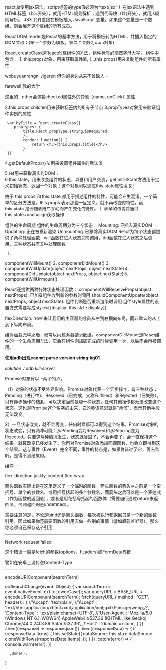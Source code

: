 react.js使用jsx语法，script标签的type值必须为“text/jsx“！ 在jsx语法中遇到HTML标签（以<开头），就用HTML规则解析；遇到代码块（以{开头），就用js规则解析。 JSX 允许直接在模板插入 JavaScript 变量。如果这个变量是一个数组，则会展开这个数组的所有成员。

  ReactDOM.render是React的基本方法，用于将模板转为HTML，并插入指定的DOM节点：(第一个参数为模板，第二个参数为dom对象)

   React.createClass是React创建组件的方法，组件标签必须首字母大写， 组件中包含：     1. this.props对象，用来获取属性值, {…this.props}用来复制组件的所有属性

   wobuyuanrangni yigeren 但你的身边从来不曾缺人···

   farewell  我的大学

这里的...other会包含checked属性外的其他（name, onClick）属性

 2.this.props.children用来获取标签内的所有子节点      3.propTypes对象用来验证组件实例的属性

     var MyTitle = React.createClass({
        propTypes: {
            title.React.propType.string.isRequired,
            },
            render: function() {
                return <h3>{this.props.title}</h3>;
            }
     })

4.getDefaultProps方法用来设置组件属性的默认值

5.ref用来获取真实的DOM：  
6.this.state，用来改变组件的状态，以便和用户交流，getInitialState方法用于定义初始状态，返回一个对象！这个对象可以通过this.state属性读取！

由于 this.props 和 this.state 都用于描述组件的特性，可能会产生混淆。一个简单的区分方法是，this.props 表示那些一旦定义，就不再改变的特性，而 this.state 是会随着用户互动而产生变化的特性。 ）表单的值需要通过this.state+onchange获取操作

组件的生命周期 组件的生命周期分为三个状态：      Mounting: 已插入真实DOM      Updating: 正在被重新渲染      Unmounting: 已移除真实DOM   React为每个状态都提供了两种处理函数，will函数在进入状态之前调用，did函数在进入状态之后调用，三种状态共有五种处理函数

1.
componentWillMount()
2.
componenrDidMount()
3.
componentWillUpdate(object nextProps, object nextState)
4.
componentDidUpdate(object nextProps, object nextState)
5.
componentWillUnmount()

React还提供两种特殊状态处理函数：      componentWillReceiveProps(object nextProps): 已加载组件收到新的参数时调用      shouldComponentUpdate(object nextProps, object nextState): 组件判断是否重新渲染时调用   组件style属性的设置方式需要写成style={{display: this.state.display}}  


flexDirection: 'row'来让我们的主容器的成员从左到右横向布局，而非默认的从上到下纵向布局。

组件加载完毕之后，就可以向服务器请求数据。componentDidMount是React组件的一个生命周期方法，它会在组件刚加载完成的时候调用一次，以后不会再被调用。

**使用adb出现cannot parse version string:kg01**

*solution：adb kill-server*


Promise对象有以下两个特点。

（1）对象的状态不受外界影响。Promise对象代表一个异步操作，有三种状态：Pending（进行中）、Resolved（已完成，又称Fulfilled）和Rejected（已失败）。只有异步操作的结果，可以决定当前是哪一种状态，任何其他操作都无法改变这个状态。这也是Promise这个名字的由来，它的英语意思就是“承诺”，表示其他手段无法改变。

2）一旦状态改变，就不会再变，任何时候都可以得到这个结果。Promise对象的状态改变，只有两种可能：从Pending变为Resolved和从Pending变为Rejected。只要这两种情况发生，状态就凝固了，不会再变了，会一直保持这个结果。就算改变已经发生了，你再对Promise对象添加回调函数，也会立即得到这个结果。这与事件（Event）完全不同，事件的特点是，如果你错过了它，再去监听，是得不到结果的。

组件---

flex-direction
justify-content
flex-wrap

箭头函数实际上是在这里定义了一个临时的函数，箭头函数的箭头=>之前是一个空括号、单个的参数名、或用括号括起的多个参数名，而箭头之后可以是一个表达式（作为函数的返回值），或者是用花括号括起的函数体（需要自行通过return来返回值，否则返回的是undefined）。

需要注意的是，不论是bind还是箭头函数，每次被执行都返回的是一个新的函数引用，因此如果你还需要函数的引用去做一些别的事情（譬如卸载监听器），那么你必须自己保存这个引用


---
Network request failed

这个错误一般是fetch的参数(options、headers)或FormData有错

譬如在安卓上没传递Content-Type

----


encodeURIComponent(searchTerm)


onSearchChange(event: Object) {
    var searchTerm = event.nativeEvent.text.toLowerCase();
    var queryURL = BASE_URL + encodeURIComponent(searchTerm);
      fetch(queryURL,{
        method : 'GET',
        headers : {
          //'Accept': 'text/plain',
          //'Accept' : 'text/html,application/xhtml+xml,application/xml;q=0.9,image/webp,*/*;',
          'Content-Type' : 'text/plain;charset=UTF-8',
          //'User-Agent' : 'Mozilla/5.0 (Windows NT 6.1; WOW64) AppleWebKit/537.36 (KHTML, like Gecko) Chrome/44.0.2403.89 Safari/537.36',
          //'Host' : 'domain.xx.com',
      }
    })
      .then((response) => response.json())
      .then((responseData) => {
        if (responseData.items) {
          this.setState({
            dataSource: this.state.dataSource.
              cloneWithRows(responseData.items),
          });
        }
      })
      .catch((error) => {
        console.warn(error);
      })

      .done();
  }